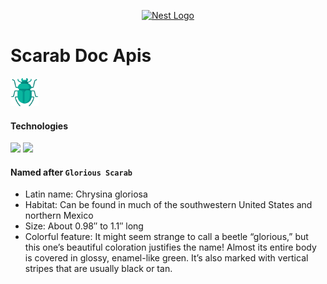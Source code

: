 <p align="center">
  <a href="http://nestjs.com/" target="blank"><img src="https://nestjs.com/img/logo_text.svg" width="320" alt="Nest Logo" /></a>
</p>

# Scarab Doc Apis

<img src="./public/scarab.png" width="45" />

#### Technologies
<img src="https://img.shields.io/badge/Socket.io-010101?&style=for-the-badge&logo=Socket.io&logoColor=red">
<img src="https://img.shields.io/badge/redis-%23DD0031.svg?&style=for-the-badge&logo=redis&logoColor=white">


#### Named after `Glorious Scarab`
* Latin name: Chrysina gloriosa
* Habitat: Can be found in much of the southwestern United States and northern Mexico
* Size: About 0.98″ to 1.1″ long
* Colorful feature: It might seem strange to call a beetle “glorious,” but this one’s beautiful coloration justifies the name! Almost its entire body is covered in glossy, enamel-like green. It’s also marked with vertical stripes that are usually black or tan.


